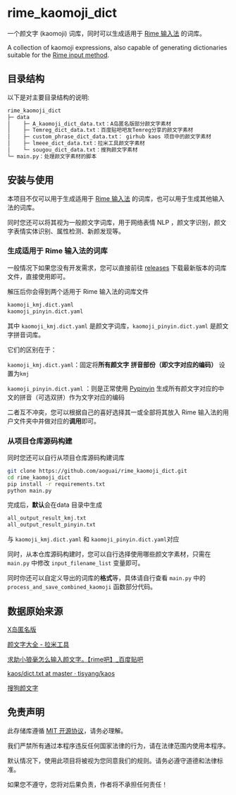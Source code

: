 # rime_kaomoji_dict

一个颜文字 (kaomoji) 词库，同时可以生成适用于 [Rime 输入法](https://rime.im/) 的词库。

A collection of kaomoji expressions, also capable of generating dictionaries suitable for the [Rime input method](https://rime.im/).

## 目录结构

以下是对主要目录结构的说明:

```html
rime_kaomoji_dict
├─ data
│    ├─ A_kaomoji_dict_data.txt：A岛匿名版部分颜文字素材
│    ├─ Temreg_dict_data.txt：百度贴吧吧友Temreg分享的颜文字素材
│    ├─ custom_phrase_dict_data.txt： girhub kaos 项目中的颜文字素材
│    ├─ lmeee_dict_data.txt：拉米工具颜文字素材
│    └─ sougou_dict_data.txt：搜狗颜文字素材
└─ main.py：处理颜文字素材的脚本
```
## 安装与使用
本项目不仅可以用于生成适用于 [Rime 输入法](https://rime.im/) 的词库，也可以用于生成其他输入法的词库。

同时您还可以将其视为一般颜文字词库，用于网络表情 NLP ，颜文字识别，颜文字表情实体识别、属性检测、新颜发现等。

### 生成适用于 Rime 输入法的词库

一般情况下如果您没有开发需求，您可以直接前往  [releases](https://github.com/aoguai/rime_kaomoji_dict/releases) 下载最新版本的词库文件，直接使用即可。

解压后你会得到两个适用于 Rime 输入法的词库文件
```html
kaomoji_kmj.dict.yaml
kaomoji_pinyin.dict.yaml
```
其中 `kaomoji_kmj.dict.yaml` 是颜文字词库，`kaomoji_pinyin.dict.yaml` 是颜文字拼音词库。

它们的区别在于：

`kaomoji_kmj.dict.yaml`：固定将**所有颜文字** **拼音部份（即文字对应的编码）** 设置为`kmj`

`kaomoji_pinyin.dict.yaml` ：则是正常使用 [Pypinyin](https://github.com/mozillazg/python-pinyin) 生成所有颜文字对应的中文的拼音（可选双拼）作为文字对应的编码

二者互不冲突，您可以根据自己的喜好选择其一或全部将其放入 Rime 输入法的用户文件夹中并做对应的**调用**即可。

### 从项目仓库源码构建

同时您还可以自行从项目仓库源码构建词库

```bash
git clone https://github.com/aoguai/rime_kaomoji_dict.git
cd rime_kaomoji_dict
pip install -r requirements.txt
python main.py
```
完成后，**默认**会在data 目录中生成
```html
all_output_result_kmj.txt
all_output_result_pinyin.txt
```
与 `kaomoji_kmj.dict.yaml` 和 `kaomoji_pinyin.dict.yaml`对应

同时，从本仓库源码构建时，您可以自行选择使用哪些颜文字素材，只需在 `main.py` 中修改 `input_filename_list` 变量即可。

同时你还可以自定义导出的词库的**格式**等，具体请自行查看 `main.py` 中的 `process_and_save_combined_kaomoji` 函数部分代码。

## 数据原始来源

[X岛匿名版](https://www.nmbxd1.com/Forum)

[颜文字大全 - 拉米工具](https://tool.lmeee.com/yanwenzi)

[求助小狼毫怎么输入颜文字。【rime吧】_百度贴吧](https://tieba.baidu.com/p/2357282768)

[kaos/dict.txt at master · tisyang/kaos](https://github.com/tisyang/kaos/blob/master/dict.txt)

[搜狗颜文字](https://pinyin.sogou.com/dict/ywz/?f=dict_index&ytype=24)

## 免责声明
此存储库遵循 [MIT 开源协议](https://github.com/aoguai/rime_kaomoji_dict/blob/master/LICENSE)，请务必理解。

我们严禁所有通过本程序违反任何国家法律的行为，请在法律范围内使用本程序。

默认情况下，使用此项目将被视为您同意我们的规则。请务必遵守道德和法律标准。

如果您不遵守，您将对后果负责，作者将不承担任何责任！